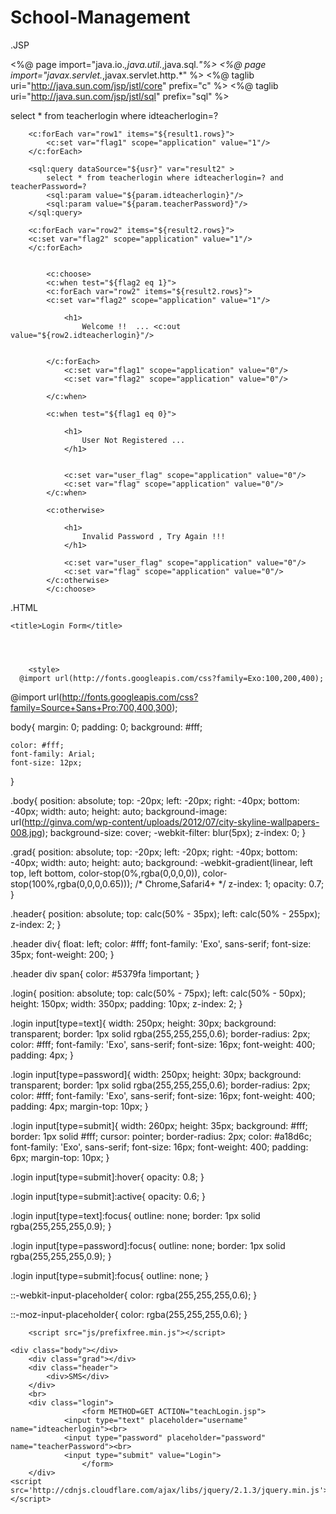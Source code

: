 # School-Management

.JSP

<!DOCTYPE html>
<%@ page import="java.io.*,java.util.*,java.sql.*"%>
<%@ page import="javax.servlet.*,javax.servlet.http.*" %>
<%@ taglib uri="http://java.sun.com/jsp/jstl/core" prefix="c" %>
<%@ taglib uri="http://java.sun.com/jsp/jstl/sql" prefix="sql" %>
<html lang="en">
<head>
  
  <title>Welcome</title>
</head>

<body>
      <sql:setDataSource 
		var="usr"
			url="jdbc:mysql://localhost:3306/sms"
			driver="com.mysql.jdbc.Driver"
			user="root" password="root" 
		/>
		<sql:query dataSource="${usr}" var="result1" >
				select * from teacherlogin where idteacherlogin=? 
				<sql:param value="${param.idteacherlogin}"/>
		</sql:query>

		<c:forEach var="row1" items="${result1.rows}">
			<c:set var="flag1" scope="application" value="1"/>
		</c:forEach>

		<sql:query dataSource="${usr}" var="result2" >
			select * from teacherlogin where idteacherlogin=? and teacherPassword=?
			<sql:param value="${param.idteacherlogin}"/>
			<sql:param value="${param.teacherPassword}"/>
		</sql:query>

		<c:forEach var="row2" items="${result2.rows}">
		<c:set var="flag2" scope="application" value="1"/>
		</c:forEach>

			
			<c:choose>
			<c:when test="${flag2 eq 1}">
			<c:forEach var="row2" items="${result2.rows}">
		    <c:set var="flag2" scope="application" value="1"/>
			
				<h1>
					Welcome !!  ... <c:out value="${row2.idteacherlogin}"/>
                                        
			
		    </c:forEach>
			    <c:set var="flag1" scope="application" value="0"/>
				<c:set var="flag2" scope="application" value="0"/>
			
			</c:when>
			
			<c:when test="${flag1 eq 0}">
			
				<h1>
					User Not Registered ...
				</h1>
			
			
				<c:set var="user_flag" scope="application" value="0"/>
				<c:set var="flag" scope="application" value="0"/>
			</c:when>
			
			<c:otherwise>
			
				<h1>
					Invalid Password , Try Again !!!
				</h1>
			
				<c:set var="user_flag" scope="application" value="0"/>
				<c:set var="flag" scope="application" value="0"/>
			</c:otherwise>
			</c:choose>
		
</body>
</html>


.HTML

<!DOCTYPE html>
<html >
  <head>
    <meta charset="UTF-8">


    <title>Login Form</title>
    
    
    
    
        <style>
      @import url(http://fonts.googleapis.com/css?family=Exo:100,200,400);
@import url(http://fonts.googleapis.com/css?family=Source+Sans+Pro:700,400,300);

body{
	margin: 0;
	padding: 0;
	background: #fff;

	color: #fff;
	font-family: Arial;
	font-size: 12px;
}

.body{
	position: absolute;
	top: -20px;
	left: -20px;
	right: -40px;
	bottom: -40px;
	width: auto;
	height: auto;
	background-image: url(http://ginva.com/wp-content/uploads/2012/07/city-skyline-wallpapers-008.jpg);
	background-size: cover;
	-webkit-filter: blur(5px);
	z-index: 0;
}

.grad{
	position: absolute;
	top: -20px;
	left: -20px;
	right: -40px;
	bottom: -40px;
	width: auto;
	height: auto;
	background: -webkit-gradient(linear, left top, left bottom, color-stop(0%,rgba(0,0,0,0)), color-stop(100%,rgba(0,0,0,0.65))); /* Chrome,Safari4+ */
	z-index: 1;
	opacity: 0.7;
}

.header{
	position: absolute;
	top: calc(50% - 35px);
	left: calc(50% - 255px);
	z-index: 2;
}

.header div{
	float: left;
	color: #fff;
	font-family: 'Exo', sans-serif;
	font-size: 35px;
	font-weight: 200;
}

.header div span{
	color: #5379fa !important;
}

.login{
	position: absolute;
	top: calc(50% - 75px);
	left: calc(50% - 50px);
	height: 150px;
	width: 350px;
	padding: 10px;
	z-index: 2;
}

.login input[type=text]{
	width: 250px;
	height: 30px;
	background: transparent;
	border: 1px solid rgba(255,255,255,0.6);
	border-radius: 2px;
	color: #fff;
	font-family: 'Exo', sans-serif;
	font-size: 16px;
	font-weight: 400;
	padding: 4px;
}

.login input[type=password]{
	width: 250px;
	height: 30px;
	background: transparent;
	border: 1px solid rgba(255,255,255,0.6);
	border-radius: 2px;
	color: #fff;
	font-family: 'Exo', sans-serif;
	font-size: 16px;
	font-weight: 400;
	padding: 4px;
	margin-top: 10px;
}

.login input[type=submit]{
	width: 260px;
	height: 35px;
	background: #fff;
	border: 1px solid #fff;
	cursor: pointer;
	border-radius: 2px;
	color: #a18d6c;
	font-family: 'Exo', sans-serif;
	font-size: 16px;
	font-weight: 400;
	padding: 6px;
	margin-top: 10px;
}

.login input[type=submit]:hover{
	opacity: 0.8;
}

.login input[type=submit]:active{
	opacity: 0.6;
}

.login input[type=text]:focus{
	outline: none;
	border: 1px solid rgba(255,255,255,0.9);
}

.login input[type=password]:focus{
	outline: none;
	border: 1px solid rgba(255,255,255,0.9);
}

.login input[type=submit]:focus{
	outline: none;
}

::-webkit-input-placeholder{
   color: rgba(255,255,255,0.6);
}

::-moz-input-placeholder{
   color: rgba(255,255,255,0.6);
}
    </style>

    
        <script src="js/prefixfree.min.js"></script>

    
  </head>

  <body>

    <div class="body"></div>
		<div class="grad"></div>
		<div class="header">
			<div>SMS</div>
		</div>
		<br>
		<div class="login">
                    <form METHOD=GET ACTION="teachLogin.jsp">
				<input type="text" placeholder="username" name="idteacherlogin"><br>
				<input type="password" placeholder="password" name="teacherPassword"><br>
				<input type="submit" value="Login">
                    </form>
		</div>
    <script src='http://cdnjs.cloudflare.com/ajax/libs/jquery/2.1.3/jquery.min.js'></script>

    
    
    
    
  </body>
</html>
